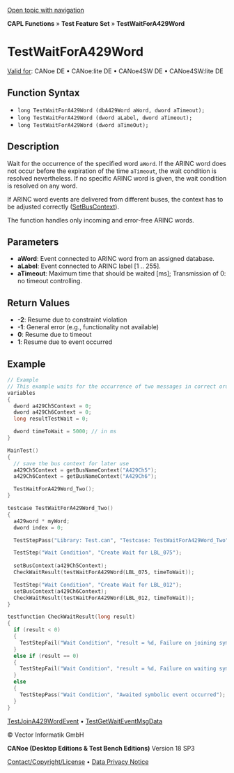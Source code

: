 [Open topic with navigation](../../../../../CANoeDEFamily.htm#Topics/CAPLFunctions/Test/Functions/CAPLfunctionTestWaitForA429Word.md)

**CAPL Functions** » **Test Feature Set** » **TestWaitForA429Word**

# TestWaitForA429Word

[Valid for](../../../Shared/FeatureAvailability.md): CANoe DE • CANoe:lite DE • CANoe4SW DE • CANoe4SW:lite DE

## Function Syntax

- `long TestWaitForA429Word (dbA429Word aWord, dword aTimeout);`
- `long TestWaitForA429Word (dword aLabel, dword aTimeout);`
- `long TestWaitForA429Word (dword aTimeOut);`

## Description

Wait for the occurrence of the specified word `aWord`. If the ARINC word does not occur before the expiration of the time `aTimeout`, the wait condition is resolved nevertheless. If no specific ARINC word is given, the wait condition is resolved on any word.

If ARINC word events are delivered from different buses, the context has to be adjusted correctly ([SetBusContext](../../Other/Functions/CAPLfunctionSetBusContext.md)).

The function handles only incoming and error-free ARINC words.

## Parameters

- **aWord**: Event connected to ARINC word from an assigned database.
- **aLabel**: Event connected to ARINC label [1 .. 255].
- **aTimeout**: Maximum time that should be waited [ms]; Transmission of 0: no timeout controlling.

## Return Values

- **-2**: Resume due to constraint violation
- **-1**: General error (e.g., functionality not available)
- **0**: Resume due to timeout
- **1**: Resume due to event occurred

## Example

```c
// Example
// This example waits for the occurrence of two messages in correct order
variables
{
  dword a429Ch5Context = 0;
  dword a429Ch6Context = 0;
  long resultTestWait = 0;

  dword timeToWait = 5000; // in ms
}

MainTest()
{
  // save the bus context for later use
  a429Ch5Context = getBusNameContext("A429Ch5");
  a429Ch6Context = getBusNameContext("A429Ch6");

  TestWaitForA429Word_Two();
}

testcase TestWaitForA429Word_Two()
{
  a429word * myWord;
  dword index = 0;

  TestStepPass("Library: Test.can", "Testcase: TestWaitForA429Word_Two");

  TestStep("Wait Condition", "Create Wait for LBL_075");
  
  setBusContext(a429Ch5Context);
  CheckWaitResult(testWaitForA429Word(LBL_075, timeToWait));

  TestStep("Wait Condition", "Create Wait for LBL_012");
  setBusContext(a429Ch6Context);
  CheckWaitResult(testWaitForA429Word(LBL_012, timeToWait));
}

testfunction CheckWaitResult(long result)
{
  if (result < 0)
  {
    TestStepFail("Wait Condition", "result = %d, Failure on joining symbolic event: LBL_075", result);
  }
  else if (result == 0)
  {
    TestStepFail("Wait Condition", "result = %d, Failure on waiting symbolic event: LBL_075, event did not occur", result);
  }
  else
  {
    TestStepPass("Wait Condition", "Awaited symbolic event occurred");
  }
}
```

[TestJoinA429WordEvent](CAPLfunctionTestJoinA429WordEvent.md) • [TestGetWaitEventMsgData](CAPLfunctionTestGetWaitEventMsgData.md)

© Vector Informatik GmbH

**CANoe (Desktop Editions & Test Bench Editions)** Version 18 SP3

[Contact/Copyright/License](../../../Shared/ContactCopyrightLicense.md) • [Data Privacy Notice](https://www.vector.com/int/en/company/get-info/privacy-policy/)